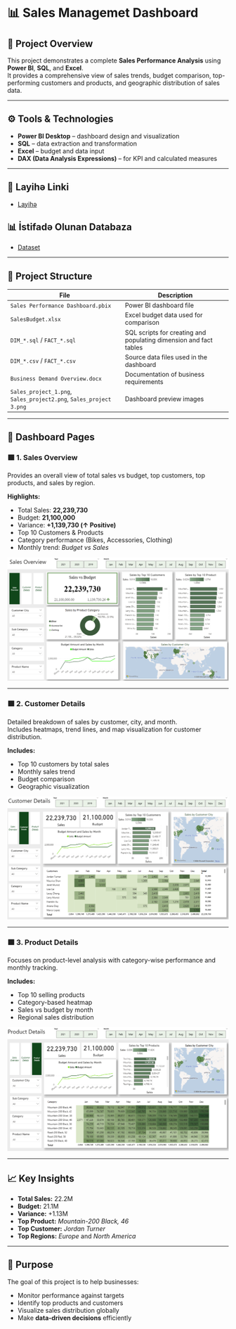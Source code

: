 # 📊 Sales Managemet Dashboard 

## 📘 Project Overview
This project demonstrates a complete **Sales Performance Analysis** using **Power BI**, **SQL**, and **Excel**.  
It provides a comprehensive view of sales trends, budget comparison, top-performing customers and products, and geographic distribution of sales data.

---

## ⚙️ Tools & Technologies
- **Power BI Desktop** – dashboard design and visualization  
- **SQL** – data extraction and transformation  
- **Excel** – budget and data input  
- **DAX (Data Analysis Expressions)** – for KPI and calculated measures  

---

## 🔗 Layihə Linki
- <a href=https://github.com/EsmerMemmedli/Sales-Management-Project/blob/main/Sales%20Performance%20Dashboard.pbix>Layihə</a>

## 📊 İstifadə Olunan Databaza
- <a href=https://github.com/EsmerMemmedli/Sales-Management-Project/blob/main/SalesBudget.xlsx>Dataset</a>

---

## 🧱 Project Structure

| File | Description |
|------|--------------|
| `Sales Performance Dashboard.pbix` | Power BI dashboard file |
| `SalesBudget.xlsx` | Excel budget data used for comparison |
| `DIM_*.sql` / `FACT_*.sql` | SQL scripts for creating and populating dimension and fact tables |
| `DIM_*.csv` / `FACT_*.csv` | Source data files used in the dashboard |
| `Business Demand Overview.docx` | Documentation of business requirements |
| `Sales_project_1.png`, `Sales_project2.png`, `Sales_project 3.png` | Dashboard preview images |

---

## 🧭 Dashboard Pages

### 🟩 1. Sales Overview
Provides an overall view of total sales vs budget, top customers, top products, and sales by region.

**Highlights:**
- Total Sales: **22,239,730**
- Budget: **21,100,000**
- Variance: **+1,139,730 (↑ Positive)**  
- Top 10 Customers & Products  
- Category performance (Bikes, Accessories, Clothing)  
- Monthly trend: *Budget vs Sales*

![Image Alt Text](https://github.com/EsmerMemmedli/Sales-Management-Project/blob/main/Sales_project_1.png)

---

### 🟩 2. Customer Details
Detailed breakdown of sales by customer, city, and month.  
Includes heatmaps, trend lines, and map visualization for customer distribution.

**Includes:**
- Top 10 customers by total sales  
- Monthly sales trend  
- Budget comparison  
- Geographic visualization
  
![Image Alt Text](https://github.com/EsmerMemmedli/Sales-Management-Project/blob/main/Sales_project2.png)

---

### 🟩 3. Product Details
Focuses on product-level analysis with category-wise performance and monthly tracking.

**Includes:**
- Top 10 selling products  
- Category-based heatmap  
- Sales vs budget by month  
- Regional sales distribution  

![Image Alt Text](https://github.com/EsmerMemmedli/Sales-Management-Project/blob/main/Sales_project%203.png)

---

## 📈 Key Insights
- **Total Sales:** 22.2M  
- **Budget:** 21.1M  
- **Variance:** +1.13M  
- **Top Product:** *Mountain-200 Black, 46*  
- **Top Customer:** *Jordan Turner*  
- **Top Regions:** *Europe* and *North America*  

---

## 🧠 Purpose
The goal of this project is to help businesses:
- Monitor performance against targets  
- Identify top products and customers  
- Visualize sales distribution globally  
- Make **data-driven decisions** efficiently  


